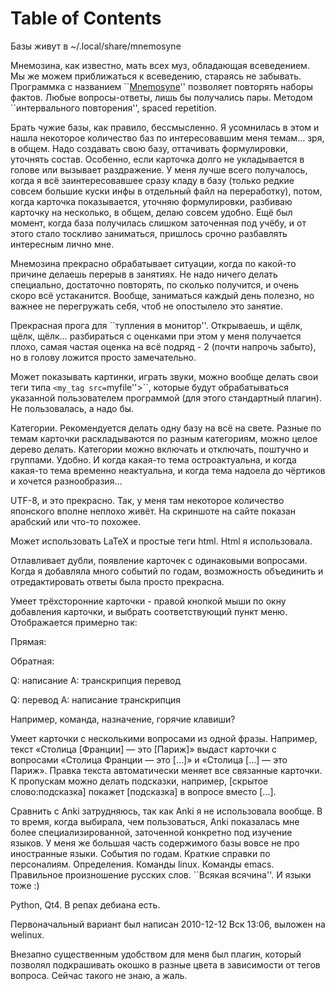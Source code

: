 
# Table of Contents



<div class="preview" id="orgebf8ab2">

</div>

Базы живут в ~/.local/share/mnemosyne

Мнемозина, как известно, мать всех муз, обладающая всеведением. Мы же можем приближаться к всеведению, стараясь не забывать. Программка с названием \`\`[Mnemosyne](http://mnemosyne-proj.org/)'' позволяет повторять наборы фактов.  Любые вопросы-ответы, лишь бы получались пары. Методом \`\`интервального повторения'', spaced repetition.

Брать чужие базы, как правило, бессмысленно. Я усомнилась в этом и нашла некоторое количество баз по интересовавшим меня темам&#x2026; зря, в общем. Надо создавать свою базу, оттачивать формулировки, уточнять состав. Особенно, если карточка долго не укладывается в голове или вызывает раздражение. У меня лучше всего получалось, когда я всё заинтересовавшее сразу кладу в базу (только редкие совсем большие куски инфы в отдельный файл на переработку), потом, когда карточка показывается, уточняю формулировки, разбиваю карточку на несколько, в общем, делаю совсем удобно. Ещё был момент, когда база получилась слишком заточенная под учёбу, и от этого стало тоскливо заниматься, пришлось срочно разбавлять интересным лично мне.

Мнемозина прекрасно обрабатывает ситуации, когда по какой-то причине делаешь перерыв в занятиях. Не надо ничего делать специально, достаточно повторять, по сколько получится, и очень скоро всё устаканится. Вообще, заниматься каждый день полезно, но важнее не перегружать себя, чтоб не опостылело это занятие.

Прекрасная прога для \`\`тупления в монитор''. Открываешь, и щёлк, щёлк, щёлк&#x2026; разбираться с оценками при этом у меня получается плохо, самая частая оценка на всё подряд - 2 (почти напрочь забыто), но в голову ложится просто замечательно.

Может показывать картинки, играть звуки, можно вообще делать свои теги типа ``<my_tag src=``myfile''>``, которые будут обрабатываться указанной пользователем программой (для этого стандартный плагин). Не пользовалась, а надо бы.

Категории. Рекомендуется делать одну базу на всё на свете. Разные по темам карточки раскладываются по разным категориям, можно целое дерево делать. Категории можно включать и отключать, поштучно и группами.  Удобно. И когда какая-то тема остроактуальна, и когда какая-то тема временно неактуальна, и когда тема надоела до чёртиков и хочется разнообразия&#x2026;

UTF-8, и это прекрасно. Так, у меня там некоторое количество японского вполне неплохо живёт. На скриншоте на сайте показан арабский или что-то похожее.

Может использовать LaTeX и простые теги html. Html я использовала.

Отлавливает дубли, появление карточек с одинаковыми вопросами. Когда я добавляла много событий по годам, возможность объединить и отредактировать ответы была просто прекрасна.

Умеет трёхсторонние карточки - правой кнопкой мыши по окну добавления карточки, и выбрать соответствующий пункт меню. Отображается примерно так:

Прямая:

Обратная:

Q: написание A: транскрипция перевод

Q: перевод A: написание транскрипция

Например, команда, назначение, горячие клавиши?

Умеет карточки с несколькими вопросами из одной фразы. Например, текст «Столица [Франции] &#x2014; это [Париж]» выдаст карточки с вопросами «Столица Франции &#x2014; это [&#x2026;]» и «Столица [&#x2026;] &#x2014; это Париж». Правка текста автоматически меняет все связанные карточки. К пропускам можно делать подсказки, например, [скрытое слово:подсказка] покажет [подсказка] в вопросе вместо [&#x2026;].

Сравнить с Anki затрудняюсь, так как Anki я не использовала вообще. В то время, когда выбирала, чем пользоваться, Anki показалась мне более специализированной, заточенной конкретно под изучение языков. У меня же большая часть содержимого базы вовсе не про иностранные языки. События по годам. Краткие справки по персоналиям. Определения. Команды linux.  Команды emacs. Правильное произношение русских слов. \`\`Всякая всячина''.  И языки тоже :)

Python, Qt4. В репах дебиана есть.

Первоначальный вариант был написан 2010-12-12 Вск 13:06, выложен на welinux.

Внезапно существенным удобством для меня был плагин, который позволял подкрашивать окошко в разные цвета в зависимости от тегов вопроса. Сейчас такого не знаю, а жаль. 

